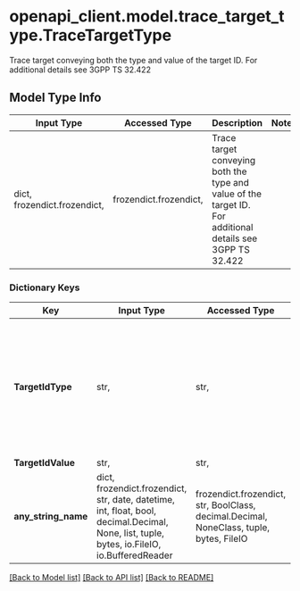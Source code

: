 # openapi_client.model.trace_target_type.TraceTargetType

Trace target conveying both the type and value of the target ID. For additional details see 3GPP TS 32.422

## Model Type Info
Input Type | Accessed Type | Description | Notes
------------ | ------------- | ------------- | -------------
dict, frozendict.frozendict,  | frozendict.frozendict,  | Trace target conveying both the type and value of the target ID. For additional details see 3GPP TS 32.422 | 

### Dictionary Keys
Key | Input Type | Accessed Type | Description | Notes
------------ | ------------- | ------------- | ------------- | -------------
**TargetIdType** | str,  | str,  |  | must be one of ["IMSI", "IMEI", "IMEISV", "PUBLIC_ID", "UTRAN_CELL", "E-UTRAN_CELL", "NG-RAN_CELL", "eNB", "RNC", "gNB", "SUPI", ] 
**TargetIdValue** | str,  | str,  |  | 
**any_string_name** | dict, frozendict.frozendict, str, date, datetime, int, float, bool, decimal.Decimal, None, list, tuple, bytes, io.FileIO, io.BufferedReader | frozendict.frozendict, str, BoolClass, decimal.Decimal, NoneClass, tuple, bytes, FileIO | any string name can be used but the value must be the correct type | [optional]

[[Back to Model list]](../../README.md#documentation-for-models) [[Back to API list]](../../README.md#documentation-for-api-endpoints) [[Back to README]](../../README.md)

